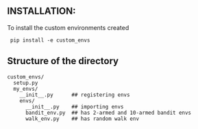 ## INSTALLATION:
To install the custom environments created 

``` pip install -e custom_envs```

## Structure of the directory
```
custom_envs/
  setup.py
  my_envs/
    __init__.py      ## registering envs
    envs/
      __init__.py    ## importing envs
      bandit_env.py  ## has 2-armed and 10-armed bandit envs
      walk_env.py    ## has random walk env
```
